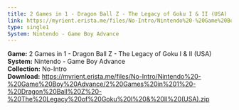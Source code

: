 ```yaml
---
title: 2 Games in 1 - Dragon Ball Z - The Legacy of Goku I & II (USA)
link: https://myrient.erista.me/files/No-Intro/Nintendo%20-%20Game%20Boy%20Advance/2%20Games%20in%201%20-%20Dragon%20Ball%20Z%20-%20The%20Legacy%20of%20Goku%20I%20&%20II%20(USA).zip
type: single1
System: Nintendo - Game Boy Advance
---
```

<b>Game:</b> 2 Games in 1 - Dragon Ball Z - The Legacy of Goku I & II (USA)<br>
<b>System:</b> Nintendo - Game Boy Advance<br>
<b>Collection:</b> No-Intro<br>
<b>Download:</b> https://myrient.erista.me/files/No-Intro/Nintendo%20-%20Game%20Boy%20Advance/2%20Games%20in%201%20-%20Dragon%20Ball%20Z%20-%20The%20Legacy%20of%20Goku%20I%20&%20II%20(USA).zip